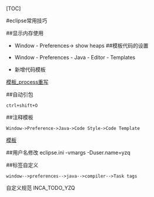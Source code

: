 [TOC]

#eclipse常用技巧

##显示内存使用
- Window - Preferences-> show heaps
##模板代码的设置

- Window - Preferences - Java - Editor - Templates
- 新增代码模板

[模板_process重写](_file/02.templates.xml)

##自动引包

	ctrl+shift+O


##注释模板

	Window->Preference->Java->Code Style->Code Template

[模板](_file/01.codetemplates.xml)

##用户名修改
eclipse.ini
-vmargs
-Duser.name=yzq

##标签自定义

	window-->preferences-->java-->compiler-->Task tags 

自定义规范 INCA_TODO_YZQ
